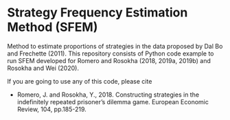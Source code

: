 # Strategy Frequency Estimation Method (SFEM)

Method to estimate proportions of strategies in the data proposed by Dal Bo and Frechette (2011). This repository consists of Python code example to run SFEM developed for Romero and Rosokha (2018, 2019a, 2019b) and Rosokha and Wei (2020).

If you are going to use any of this code, please cite
- Romero, J. and Rosokha, Y., 2018. Constructing strategies in the indefinitely repeated prisoner’s dilemma game. European Economic Review, 104, pp.185-219.
